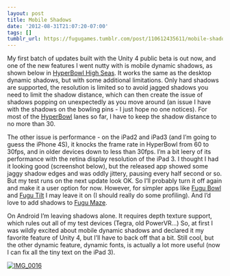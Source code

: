 ```yaml
---
layout: post
title: Mobile Shadows
date: '2012-08-31T21:07:20-07:00'
tags: []
tumblr_url: https://fugugames.tumblr.com/post/110612435611/mobile-shadows
---
```

My first batch of updates built with the Unity 4 public beta is out now, and one of the new features I went nutty with is mobile dynamic shadows, as shown below in [HyperBowl High Seas](http://itunes.apple.com/us/app/hyperbowl-high-seas/id376613860). It works the same as the desktop dynamic shadows, but with some additional limitations. Only hard shadows are supported, the resolution is limited so to avoid jagged shadows you need to limit the shadow distance, which can then create the issue of shadows popping on unexpectedly as you move around (an issue I have with the shadows on the bowling pins - I just hope no one notices). For most of the [HyperBowl](http://hyperbowl3d.com/) lanes so far, I have to keep the shadow distance to no more than 30.

The other issue is performance - on the iPad2 and iPad3 (and I’m going to guess the iPhone 4S), it knocks the frame rate in HyperBowl from 60 to 30fps, and in older devices down to less than 30fps. I’m a bit leery of its performance with the retina display resolution of the iPad 3. I thought I had it looking good (screenshot below), but the released app showed some jaggy shadow edges and was oddly jittery, pausing every half second or so. But my test runs on the next update look OK. So I’ll probably turn it off again and make it a user option for now. However, for simpler apps like [Fugu Bowl](http://itunes.apple.com/us/app/fugubowl/id297032758) and [Fugu Tilt](http://itunes.apple.com/us/app/fugutilt/id295241739) I may leave it on (I should really do some profiling). And I’d love to add shadows to [Fugu Maze](http://itunes.apple.com/app/fugu-maze/id295808255).

On Android I’m leaving shadows alone. It requires depth texture support, which rules out all of my test devices (Tegra, old PowerVR…) So, at first I was wildly excited about mobile dynamic shadows and declared it my favorite feature of Unity 4, but I’ll have to back off that a bit. Still cool, but the other dynamic feature, dynamic fonts, is actually a lot more useful (now I can fix all the tiny text on the iPad 3).

[![](http://itshardtofondlepenguins.com/wp-content/uploads/2012/08/IMG_0016-768x1024.png "IMG\_0016")](http://itshardtofondlepenguins.com/wp-content/uploads/2012/08/IMG_0016.png)

